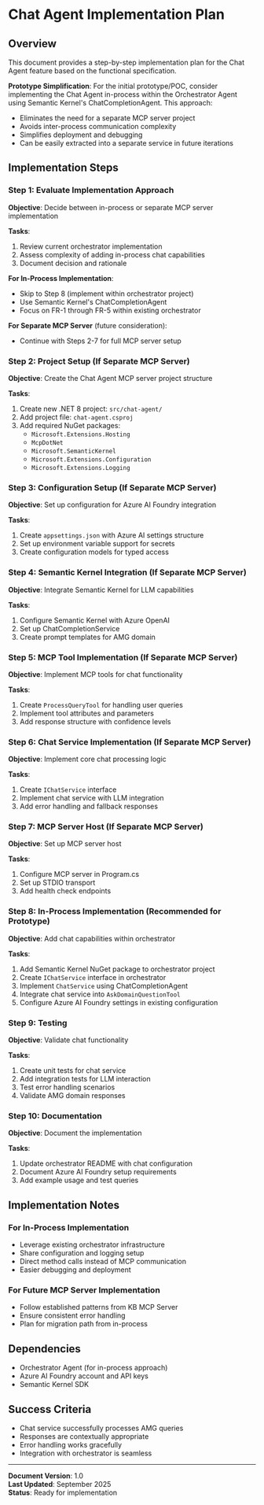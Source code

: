 # Chat Agent Implementation Plan

## Overview
This document provides a step-by-step implementation plan for the Chat Agent feature based on the functional specification.

**Prototype Simplification**: For the initial prototype/POC, consider implementing the Chat Agent in-process within the Orchestrator Agent using Semantic Kernel's ChatCompletionAgent. This approach:
- Eliminates the need for a separate MCP server project
- Avoids inter-process communication complexity
- Simplifies deployment and debugging
- Can be easily extracted into a separate service in future iterations

## Implementation Steps

### Step 1: Evaluate Implementation Approach
**Objective**: Decide between in-process or separate MCP server implementation

**Tasks**:
1. Review current orchestrator implementation
2. Assess complexity of adding in-process chat capabilities
3. Document decision and rationale

**For In-Process Implementation**:
- Skip to Step 8 (implement within orchestrator project)
- Use Semantic Kernel's ChatCompletionAgent
- Focus on FR-1 through FR-5 within existing orchestrator

**For Separate MCP Server** (future consideration):
- Continue with Steps 2-7 for full MCP server setup

### Step 2: Project Setup (If Separate MCP Server)
**Objective**: Create the Chat Agent MCP server project structure

**Tasks**:
1. Create new .NET 8 project: `src/chat-agent/`
2. Add project file: `chat-agent.csproj`
3. Add required NuGet packages:
   - `Microsoft.Extensions.Hosting`
   - `McpDotNet`
   - `Microsoft.SemanticKernel`
   - `Microsoft.Extensions.Configuration`
   - `Microsoft.Extensions.Logging`

### Step 3: Configuration Setup (If Separate MCP Server)
**Objective**: Set up configuration for Azure AI Foundry integration

**Tasks**:
1. Create `appsettings.json` with Azure AI settings structure
2. Set up environment variable support for secrets
3. Create configuration models for typed access

### Step 4: Semantic Kernel Integration (If Separate MCP Server)
**Objective**: Integrate Semantic Kernel for LLM capabilities

**Tasks**:
1. Configure Semantic Kernel with Azure OpenAI
2. Set up ChatCompletionService
3. Create prompt templates for AMG domain

### Step 5: MCP Tool Implementation (If Separate MCP Server)
**Objective**: Implement MCP tools for chat functionality

**Tasks**:
1. Create `ProcessQueryTool` for handling user queries
2. Implement tool attributes and parameters
3. Add response structure with confidence levels

### Step 6: Chat Service Implementation (If Separate MCP Server)
**Objective**: Implement core chat processing logic

**Tasks**:
1. Create `IChatService` interface
2. Implement chat service with LLM integration
3. Add error handling and fallback responses

### Step 7: MCP Server Host (If Separate MCP Server)
**Objective**: Set up MCP server host

**Tasks**:
1. Configure MCP server in Program.cs
2. Set up STDIO transport
3. Add health check endpoints

### Step 8: In-Process Implementation (Recommended for Prototype)
**Objective**: Add chat capabilities within orchestrator

**Tasks**:
1. Add Semantic Kernel NuGet package to orchestrator project
2. Create `IChatService` interface in orchestrator
3. Implement `ChatService` using ChatCompletionAgent
4. Integrate chat service into `AskDomainQuestionTool`
5. Configure Azure AI Foundry settings in existing configuration

### Step 9: Testing
**Objective**: Validate chat functionality

**Tasks**:
1. Create unit tests for chat service
2. Add integration tests for LLM interaction
3. Test error handling scenarios
4. Validate AMG domain responses

### Step 10: Documentation
**Objective**: Document the implementation

**Tasks**:
1. Update orchestrator README with chat configuration
2. Document Azure AI Foundry setup requirements
3. Add example usage and test queries

## Implementation Notes

### For In-Process Implementation
- Leverage existing orchestrator infrastructure
- Share configuration and logging setup
- Direct method calls instead of MCP communication
- Easier debugging and deployment

### For Future MCP Server Implementation
- Follow established patterns from KB MCP Server
- Ensure consistent error handling
- Plan for migration path from in-process

## Dependencies
- Orchestrator Agent (for in-process approach)
- Azure AI Foundry account and API keys
- Semantic Kernel SDK

## Success Criteria
- Chat service successfully processes AMG queries
- Responses are contextually appropriate
- Error handling works gracefully
- Integration with orchestrator is seamless

---

**Document Version**: 1.0  
**Last Updated**: September 2025  
**Status**: Ready for implementation